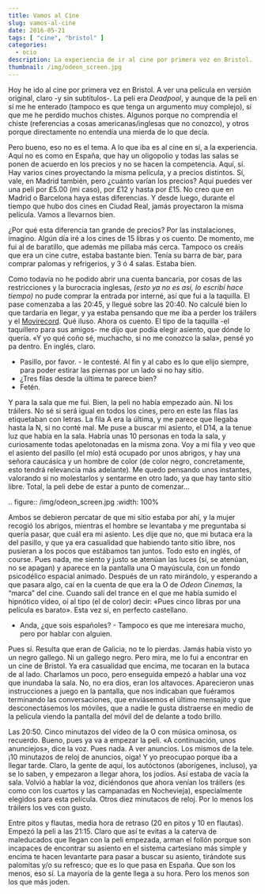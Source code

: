 ```yaml
---
title: Vamos al Cine
slug: vamos-al-cine
date: 2016-05-21
tags: [ "cine", "bristol" ]
categories:
  - ocio
description: La experiencia de ir al cine por primera vez en Bristol.
thumbnail: /img/odeon_screen.jpg
---
```


Hoy he ido al cine por primera vez en Bristol. A ver una película en
versión original, claro -y sin subtítulos-. La peli era *Deadpool*, y
aunque de la peli en sí me he enterado (tampoco es que tenga un
argumento muy complejo), sí que me he perdido muchos chistes. Algunos
porque no comprendía el chiste (referencias a cosas
americanas/inglesas que no conozco), y otros porque directamente no
entendía una mierda de lo que decía.

Pero bueno, eso no es el tema. A lo que iba es al cine en sí, a la
experiencia. Aquí no es como en España, que hay un oligopolio y todas
las salas se ponen de acuerdo en los precios y no se hacen la
competencia. Aquí, sí. Hay varios cines proyectando la misma película,
y a precios distintos. Sí, vale, en Madrid también, pero ¿cuánto
varían los precios? Aquí puedes ver una peli por £5.00 (mi caso), por
£12 y hasta por £15. No creo que en Madrid o Barcelona haya estas
diferencias. Y desde luego, durante el tiempo que hubo dos cines en
Ciudad Real, jamás proyectaron la misma película. Vamos a llevarnos
bien.

¿Por qué esta diferencia tan grande de precios? Por las instalaciones,
imagino. Algún día iré a los cines de 15 libras y os cuento. De
momento, me fui al de baratillo, que además me pillaba más
cerca. Tampoco os creáis que era un cine cutre, estaba bastante
bien. Tenía su barra de bar, para comprar palomas y refrigerios, y 3 ó
4 salas. Estaba bien.

Como todavía no he podido abrir una cuenta bancaria, por cosas de las
restricciones y la burocracia inglesas, *(esto ya no es así, lo
escribí hace tiempo)* no pude comprar la entrada por interné, así que
fui a la taquilla. El pase comenzaba a las 20:45, y llegué sobre las
20:40. No calculé bien lo que tardaría en llegar, y ya estaba pensando
que me iba a perder los tráilers y el
[Movirecord](https://www.youtube.com/watch?v=C6_th-5HJwA). Qué
iluso. Ahora os cuento. El tipo de la taquilla -el taquillero para sus
amigos- me dijo que podía elegir asiento, que dónde lo quería. «Y yo
qué coño sé, muchacho, si no me conozco la sala», pensé yo pa
dentro. En inglés, claro.

- Pasillo, por favor. - le contesté. Al fin y al cabo es lo que elijo
  siempre, para poder estirar las piernas por un lado si no hay sitio.
- ¿Tres filas desde la última te parece bien?
- Fetén.

Y para la sala que me fui. Bien, la peli no había empezado aún. Ni los
tráilers. No sé si será igual en todos los cines, pero en este las
filas las etiquetaban con letras. La fila A era la última, y me parece
que llegaba hasta la N, si no conté mal. Me puse a buscar mi asiento,
el D14, a la tenue luz que había en la sala. Habría unas 10 personas
en toda la sala, y curiosamente todas apelotonadas en la misma
zona. Voy a mi fila y veo que el asiento del pasillo (el mío) está
ocupado por unos abrigos, y hay una señora caucásica y un hombre de
color (de color negro, concretamente, esto tendrá relevancia más
adelante). Me quedo pensando unos instantes, valorando si no
molestarlos y sentarme en otro lado, ya que hay tanto sitio
libre. Total, la peli debe de estar a punto de comenzar…

.. figure:: /img/odeon_screen.jpg
   :width: 100%

Ambos se debieron percatar de que mi sitio estaba por ahí, y la mujer
recogió los abrigos, mientras el hombre se levantaba y me preguntaba
si quería pasar, que cuál era mi asiento. Les dije que no, que mi
butaca era la del pasillo, y que ya era casualidad que habiendo tanto
sitio libre, nos pusieran a los pocos que estábamos tan juntos. Todo
esto en inglés, of course. Pues nada, me siento y justo se atenúan las
luces (sí, se atenúan, no se apagan) y aparece en la pantalla una O
mayúscula, con un fondo psicodélico espacial animado. Después de un
rato mirándolo, y esperando a que pasara algo, caí en la cuenta de que
era la O de *Odeon Cinemas*, la “marca” del cine. Cuando salí del trance
en el que me había sumido el hipnótico vídeo, oí al tipo (el de color)
decir: «Pues cinco libras por una película es barato». Esta vez sí, en
perfecto castellano.

- Anda, ¿que sois españoles? - Tampoco es que me interesara mucho,
  pero por hablar con alguien.

Pues sí. Resulta que eran de Galicia, no te lo pierdas. Jamás había
visto yo un negro gallego. Ni un gallego negro. Pero mira, me lo fui a
encontrar en un cine de Bristol. Ya era casualidad que encima, me
tocaran en la butaca de al lado. Charlamos un poco, pero enseguida
empezó a hablar una voz que inundaba la sala. No, no era dios, eran
los altavoces. Aparecieron unas instrucciones a juego en la pantalla,
que nos indicaban que fuéramos terminando las conversaciones, que
enviásemos el último mensajito y que desconectásemos los móviles, que
a nadie le gusta distraerse en medio de la película viendo la pantalla
del móvil del de delante a todo brillo.

Las 20:50. Cinco minutazos del vídeo de la O con música ominosa, os
recuerdo. Bueno, pues ya va a empezar la peli. «A continuación, unos
anunciejos», dice la voz. Pues nada. A ver anuncios. Los mismos de la
tele. ¡10 minutazos de reloj de anuncios, oiga! Y yo preocupao porque
iba a llegar tarde. Claro, la gente de aquí, los autóctonos
(aborígenes, incluso), ya se lo saben, y empezaron a llegar ahora, los
jodíos. Así estaba de vacía la sala. Volvió a hablar la voz,
diciéndonos que ahora venían los tráilers (es como con los cuartos y
las campanadas en Nochevieja), especialmente elegidos para esta
película. Otros diez minutacos de reloj. Por lo menos los tráilers los
ves con gusto.

Entre pitos y flautas, media hora de retraso (20 en pitos y 10 en
flautas). Empezó la peli a las 21:15. Claro que así te evitas a la
caterva de maleducados que llegan con la peli empezada, arman el
follón porque son incapaces de encontrar su asiento en el sistema
cartesiano más simple y encima te hacen levantarte para pasar a buscar
su asiento, tirándote sus palomitas y/o su refresco; que es lo que
pasa en España. Que son los menos, eso sí. La mayoría de la gente
llega a su hora. Pero los menos son los que más joden.
